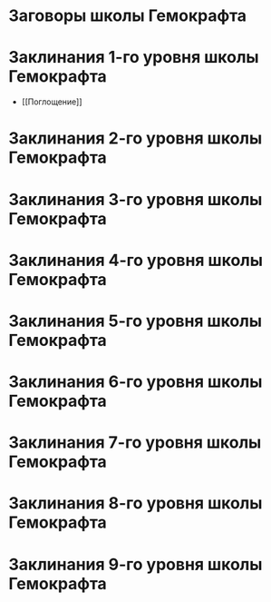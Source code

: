 # Заговоры школы Гемокрафта
# Заклинания 1-го уровня школы Гемокрафта
- [[Поглощение]]
# Заклинания 2-го уровня школы Гемокрафта
# Заклинания 3-го уровня школы Гемокрафта
# Заклинания 4-го уровня школы Гемокрафта
# Заклинания 5-го уровня школы Гемокрафта
# Заклинания 6-го уровня школы Гемокрафта
# Заклинания 7-го уровня школы Гемокрафта
# Заклинания 8-го уровня школы Гемокрафта
# Заклинания 9-го уровня школы Гемокрафта
